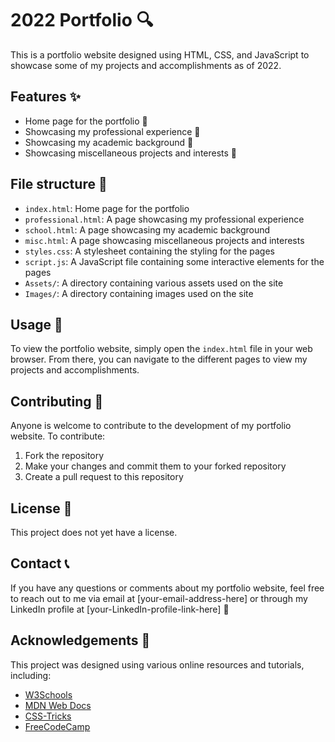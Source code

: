 # 2022 Portfolio 🔍

This is a portfolio website designed using HTML, CSS, and JavaScript to showcase some of my projects and accomplishments as of 2022.

## Features ✨

- Home page for the portfolio 🚀
- Showcasing my professional experience 🌟
- Showcasing my academic background 🎉
- Showcasing miscellaneous projects and interests 🌟

## File structure 📂

- `index.html`: Home page for the portfolio
- `professional.html`: A page showcasing my professional experience
- `school.html`: A page showcasing my academic background
- `misc.html`: A page showcasing miscellaneous projects and interests
- `styles.css`: A stylesheet containing the styling for the pages
- `script.js`: A JavaScript file containing some interactive elements for the pages
- `Assets/`: A directory containing various assets used on the site
- `Images/`: A directory containing images used on the site

## Usage 🚀

To view the portfolio website, simply open the `index.html` file in your web browser. From there, you can navigate to the different pages to view my projects and accomplishments.

## Contributing 🤝

Anyone is welcome to contribute to the development of my portfolio website. To contribute:

1. Fork the repository
2. Make your changes and commit them to your forked repository
3. Create a pull request to this repository

## License 📝

This project does not yet have a license.

## Contact 📞

If you have any questions or comments about my portfolio website, feel free to reach out to me via email at [your-email-address-here] or through my LinkedIn profile at [your-LinkedIn-profile-link-here] 📧

## Acknowledgements 🙏

This project was designed using various online resources and tutorials, including:

- [W3Schools](https://www.w3schools.com/)
- [MDN Web Docs](https://developer.mozilla.org/)
- [CSS-Tricks](https://css-tricks.com/)
- [FreeCodeCamp](https://www.freecodecamp.org/)

